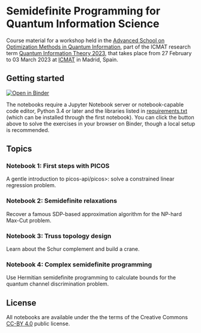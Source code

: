 # Semidefinite Programming for Quantum Information Science

Course material for a workshop held in the [Advanced School on Optimization
Methods in Quantum Information](https://www.icmat.es/RT/2023/QIT/week1.php),
part of the ICMAT research term [Quantum Information Theory
2023](https://www.icmat.es/RT/2023/QIT/), that takes place from 27 February to
03 March 2023 at [ICMAT](https://www.icmat.es/) in Madrid, Spain.

## Getting started

[![Open in Binder](https://mybinder.org/badge_logo.svg)](https://mybinder.org/v2/gl/picos-api%2Fmadrid23/HEAD)

The notebooks require a Jupyter Notebook server or notebook-capable code editor,
Python 3.4 or later and the libraries listed in
[requirements.txt](requirements.txt) (which can be installed through the first
notebook). You can click the button above to solve the exercises in your browser
on Binder, though a local setup is recommended.

## Topics

### Notebook 1: First steps with PICOS

A gentle introduction to picos-api/picos>: solve a constrained linear regression
problem.

### Notebook 2: Semidefinite relaxations

Recover a famous SDP-based approximation algorithm for the NP-hard Max-Cut
problem.

### Notebook 3: Truss topology design

Learn about the Schur complement and build a crane.

### Notebook 4: Complex semidefinite programming

Use Hermitian semidefinite programming to calculate bounds for the quantum
channel discrimination problem.

## License

All notebooks are available under the the terms of the Creative Commons [CC-BY
4.0](https://creativecommons.org/licenses/by/4.0/) public license.
